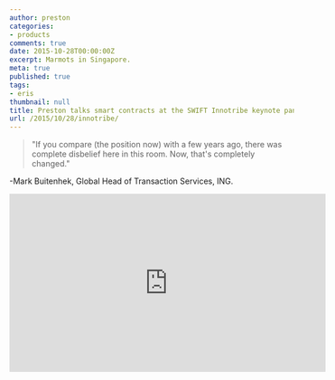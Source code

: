 ```yaml
---
author: preston
categories:
- products
comments: true
date: 2015-10-28T00:00:00Z
excerpt: Marmots in Singapore.
meta: true
published: true
tags:
- eris
thumbnail: null
title: Preston talks smart contracts at the SWIFT Innotribe keynote panel 2015
url: /2015/10/28/innotribe/
---
```


> "If you compare (the position now) with a few years ago, there was complete disbelief here in this room. Now, that's completely changed."

-Mark Buitenhek, Global Head of Transaction Services, ING. 

<iframe width="560" height="315" src="https://www.youtube.com/embed/mLWhU3f0xlc" frameborder="0" allowfullscreen></iframe>
